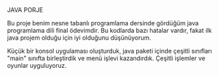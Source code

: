 JAVA PORJE

Bu proje benim nesne tabanlı programlama dersinde gördüğüm java programlama dili final ödevimdir. Bu kodlarda bazı hatalar vardır, fakat ilk java projem olduğu için iyi olduğunu düşünüyorum.

Küçük bir konsol uygulaması oluşturduk, java paketi içinde çeşitli sınıfları "main" sınıfta birleştirdik ve menü işlevi kazandırdık.
Çeşitli işlemler ve oyunlar uyguluyoruz.

